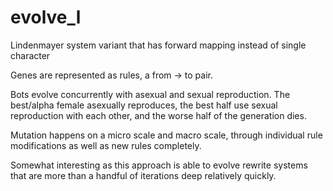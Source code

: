 evolve_l
===

Lindenmayer system variant that has forward mapping instead of single character

Genes are represented as rules, a from -> to pair. 

Bots evolve concurrently with asexual and sexual reproduction. The best/alpha female asexually reproduces, the best half use sexual reproduction with each other, and the worse half of the generation dies. 

Mutation happens on a micro scale and macro scale, through individual rule modifications as well as new rules completely.

Somewhat interesting as this approach is able to evolve rewrite systems that are more than a handful of iterations deep relatively quickly.

